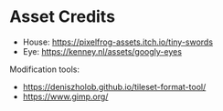 # Asset Credits

* House: https://pixelfrog-assets.itch.io/tiny-swords
* Eye: https://kenney.nl/assets/googly-eyes

Modification tools:
* https://deniszholob.github.io/tileset-format-tool/
* https://www.gimp.org/
